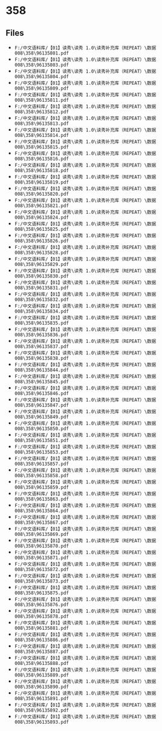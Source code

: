 # 358

## Files

- `F:/中文语料库/【01】读秀\读秀 1.0\读秀补充库（REPEAT）\数据008\358\96135801.pdf`
- `F:/中文语料库/【01】读秀\读秀 1.0\读秀补充库（REPEAT）\数据008\358\96135803.pdf`
- `F:/中文语料库/【01】读秀\读秀 1.0\读秀补充库（REPEAT）\数据008\358\96135804.pdf`
- `F:/中文语料库/【01】读秀\读秀 1.0\读秀补充库（REPEAT）\数据008\358\96135809.pdf`
- `F:/中文语料库/【01】读秀\读秀 1.0\读秀补充库（REPEAT）\数据008\358\96135811.pdf`
- `F:/中文语料库/【01】读秀\读秀 1.0\读秀补充库（REPEAT）\数据008\358\96135812.pdf`
- `F:/中文语料库/【01】读秀\读秀 1.0\读秀补充库（REPEAT）\数据008\358\96135813.pdf`
- `F:/中文语料库/【01】读秀\读秀 1.0\读秀补充库（REPEAT）\数据008\358\96135814.pdf`
- `F:/中文语料库/【01】读秀\读秀 1.0\读秀补充库（REPEAT）\数据008\358\96135815.pdf`
- `F:/中文语料库/【01】读秀\读秀 1.0\读秀补充库（REPEAT）\数据008\358\96135816.pdf`
- `F:/中文语料库/【01】读秀\读秀 1.0\读秀补充库（REPEAT）\数据008\358\96135818.pdf`
- `F:/中文语料库/【01】读秀\读秀 1.0\读秀补充库（REPEAT）\数据008\358\96135819.pdf`
- `F:/中文语料库/【01】读秀\读秀 1.0\读秀补充库（REPEAT）\数据008\358\96135820.pdf`
- `F:/中文语料库/【01】读秀\读秀 1.0\读秀补充库（REPEAT）\数据008\358\96135821.pdf`
- `F:/中文语料库/【01】读秀\读秀 1.0\读秀补充库（REPEAT）\数据008\358\96135824.pdf`
- `F:/中文语料库/【01】读秀\读秀 1.0\读秀补充库（REPEAT）\数据008\358\96135825.pdf`
- `F:/中文语料库/【01】读秀\读秀 1.0\读秀补充库（REPEAT）\数据008\358\96135826.pdf`
- `F:/中文语料库/【01】读秀\读秀 1.0\读秀补充库（REPEAT）\数据008\358\96135828.pdf`
- `F:/中文语料库/【01】读秀\读秀 1.0\读秀补充库（REPEAT）\数据008\358\96135829.pdf`
- `F:/中文语料库/【01】读秀\读秀 1.0\读秀补充库（REPEAT）\数据008\358\96135830.pdf`
- `F:/中文语料库/【01】读秀\读秀 1.0\读秀补充库（REPEAT）\数据008\358\96135831.pdf`
- `F:/中文语料库/【01】读秀\读秀 1.0\读秀补充库（REPEAT）\数据008\358\96135832.pdf`
- `F:/中文语料库/【01】读秀\读秀 1.0\读秀补充库（REPEAT）\数据008\358\96135834.pdf`
- `F:/中文语料库/【01】读秀\读秀 1.0\读秀补充库（REPEAT）\数据008\358\96135835.pdf`
- `F:/中文语料库/【01】读秀\读秀 1.0\读秀补充库（REPEAT）\数据008\358\96135836.pdf`
- `F:/中文语料库/【01】读秀\读秀 1.0\读秀补充库（REPEAT）\数据008\358\96135837.pdf`
- `F:/中文语料库/【01】读秀\读秀 1.0\读秀补充库（REPEAT）\数据008\358\96135838.pdf`
- `F:/中文语料库/【01】读秀\读秀 1.0\读秀补充库（REPEAT）\数据008\358\96135844.pdf`
- `F:/中文语料库/【01】读秀\读秀 1.0\读秀补充库（REPEAT）\数据008\358\96135845.pdf`
- `F:/中文语料库/【01】读秀\读秀 1.0\读秀补充库（REPEAT）\数据008\358\96135846.pdf`
- `F:/中文语料库/【01】读秀\读秀 1.0\读秀补充库（REPEAT）\数据008\358\96135847.pdf`
- `F:/中文语料库/【01】读秀\读秀 1.0\读秀补充库（REPEAT）\数据008\358\96135849.pdf`
- `F:/中文语料库/【01】读秀\读秀 1.0\读秀补充库（REPEAT）\数据008\358\96135850.pdf`
- `F:/中文语料库/【01】读秀\读秀 1.0\读秀补充库（REPEAT）\数据008\358\96135851.pdf`
- `F:/中文语料库/【01】读秀\读秀 1.0\读秀补充库（REPEAT）\数据008\358\96135853.pdf`
- `F:/中文语料库/【01】读秀\读秀 1.0\读秀补充库（REPEAT）\数据008\358\96135857.pdf`
- `F:/中文语料库/【01】读秀\读秀 1.0\读秀补充库（REPEAT）\数据008\358\96135858.pdf`
- `F:/中文语料库/【01】读秀\读秀 1.0\读秀补充库（REPEAT）\数据008\358\96135859.pdf`
- `F:/中文语料库/【01】读秀\读秀 1.0\读秀补充库（REPEAT）\数据008\358\96135863.pdf`
- `F:/中文语料库/【01】读秀\读秀 1.0\读秀补充库（REPEAT）\数据008\358\96135864.pdf`
- `F:/中文语料库/【01】读秀\读秀 1.0\读秀补充库（REPEAT）\数据008\358\96135867.pdf`
- `F:/中文语料库/【01】读秀\读秀 1.0\读秀补充库（REPEAT）\数据008\358\96135869.pdf`
- `F:/中文语料库/【01】读秀\读秀 1.0\读秀补充库（REPEAT）\数据008\358\96135870.pdf`
- `F:/中文语料库/【01】读秀\读秀 1.0\读秀补充库（REPEAT）\数据008\358\96135871.pdf`
- `F:/中文语料库/【01】读秀\读秀 1.0\读秀补充库（REPEAT）\数据008\358\96135872.pdf`
- `F:/中文语料库/【01】读秀\读秀 1.0\读秀补充库（REPEAT）\数据008\358\96135873.pdf`
- `F:/中文语料库/【01】读秀\读秀 1.0\读秀补充库（REPEAT）\数据008\358\96135875.pdf`
- `F:/中文语料库/【01】读秀\读秀 1.0\读秀补充库（REPEAT）\数据008\358\96135876.pdf`
- `F:/中文语料库/【01】读秀\读秀 1.0\读秀补充库（REPEAT）\数据008\358\96135878.pdf`
- `F:/中文语料库/【01】读秀\读秀 1.0\读秀补充库（REPEAT）\数据008\358\96135881.pdf`
- `F:/中文语料库/【01】读秀\读秀 1.0\读秀补充库（REPEAT）\数据008\358\96135886.pdf`
- `F:/中文语料库/【01】读秀\读秀 1.0\读秀补充库（REPEAT）\数据008\358\96135887.pdf`
- `F:/中文语料库/【01】读秀\读秀 1.0\读秀补充库（REPEAT）\数据008\358\96135888.pdf`
- `F:/中文语料库/【01】读秀\读秀 1.0\读秀补充库（REPEAT）\数据008\358\96135889.pdf`
- `F:/中文语料库/【01】读秀\读秀 1.0\读秀补充库（REPEAT）\数据008\358\96135890.pdf`
- `F:/中文语料库/【01】读秀\读秀 1.0\读秀补充库（REPEAT）\数据008\358\96135891.pdf`
- `F:/中文语料库/【01】读秀\读秀 1.0\读秀补充库（REPEAT）\数据008\358\96135892.pdf`
- `F:/中文语料库/【01】读秀\读秀 1.0\读秀补充库（REPEAT）\数据008\358\96135893.pdf`
